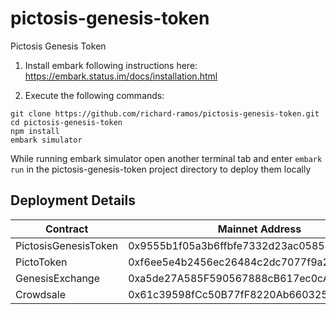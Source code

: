 # pictosis-genesis-token
Pictosis Genesis Token

1. Install embark following instructions here: https://embark.status.im/docs/installation.html 

2. Execute the following commands:
```
git clone https://github.com/richard-ramos/pictosis-genesis-token.git
cd pictosis-genesis-token
npm install
embark simulator
```

While running embark simulator open another terminal tab and enter `embark run` in the pictosis-genesis-token project directory to deploy them locally

## Deployment Details
| Contract                 | Mainnet Address                            |
| -------------------------| ------------------------------------------ |
| PictosisGenesisToken     | 0x9555b1f05a3b6ffbfe7332d23ac0585491fbc03c |
| PictoToken               | 0xf6ee5e4b2456ec26484c2dc7077f9a26c797150b |
| GenesisExchange          | 0xa5de27A585F590567888cB617ec0cA0f438fd21F |
| Crowdsale                | 0x61c39598fCc50B77fF8220Ab660325c8214d8FB4 |





